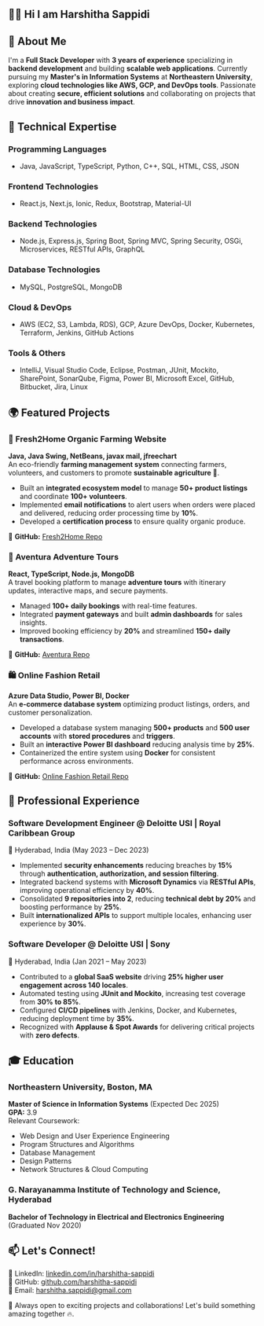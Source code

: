 ## 👩‍💻 Hi I am Harshitha Sappidi 

## 🌟 About Me  
I'm a **Full Stack Developer** with **3 years of experience** specializing in **backend development** and building **scalable web applications**. Currently pursuing my **Master's in Information Systems** at **Northeastern University**, exploring **cloud technologies like AWS, GCP, and DevOps tools**.  Passionate about creating **secure, efficient solutions** and collaborating on projects that drive **innovation and business impact**.  

## 🔑 Technical Expertise  

### Programming Languages  
- Java, JavaScript, TypeScript, Python, C++, SQL, HTML, CSS, JSON  

### Frontend Technologies  
- React.js, Next.js, Ionic, Redux, Bootstrap, Material-UI 

### Backend Technologies  
- Node.js, Express.js, Spring Boot, Spring MVC, Spring Security, OSGi, Microservices, RESTful APIs, GraphQL  

### Database Technologies  
- MySQL, PostgreSQL, MongoDB  

### Cloud & DevOps  
- AWS (EC2, S3, Lambda, RDS), GCP, Azure DevOps, Docker, Kubernetes, Terraform, Jenkins, GitHub Actions  

### Tools & Others  
- IntelliJ, Visual Studio Code, Eclipse, Postman, JUnit, Mockito, SharePoint, SonarQube, Figma, Power BI, Microsoft Excel, GitHub, Bitbucket, Jira, Linux  


## 🌍 Featured Projects  

### 🌾 Fresh2Home Organic Farming Website  
**Java, Java Swing, NetBeans, javax mail, jfreechart**  
An eco-friendly **farming management system** connecting farmers, volunteers, and customers to promote **sustainable agriculture 🌱**.  

- Built an **integrated ecosystem model** to manage **50+ product listings** and coordinate **100+ volunteers**.  
- Implemented **email notifications** to alert users when orders were placed and delivered, reducing order processing time by **10%**.  
- Developed a **certification process** to ensure quality organic produce.  

🔗 **GitHub:** [Fresh2Home Repo](https://github.com/Harshitha-Sappidi/Fresh2Home)  

### 🗻 Aventura Adventure Tours  
**React, TypeScript, Node.js, MongoDB**  
A travel booking platform to manage **adventure tours** with itinerary updates, interactive maps, and secure payments.  

- Managed **100+ daily bookings** with real-time features.  
- Integrated **payment gateways** and built **admin dashboards** for sales insights.  
- Improved booking efficiency by **20%** and streamlined **150+ daily transactions**.  

🔗 **GitHub:** [Aventura Repo](https://github.com/Harshitha-Sappidi/Aventura-final-project)  


### 🛍️ Online Fashion Retail  
**Azure Data Studio, Power BI, Docker**  
An **e-commerce database system** optimizing product listings, orders, and customer personalization.  

- Developed a database system managing **500+ products** and **500 user accounts** with **stored procedures** and **triggers**.  
- Built an **interactive Power BI dashboard** reducing analysis time by **25%**.  
- Containerized the entire system using **Docker** for consistent performance across environments.  

🔗 **GitHub:** [Online Fashion Retail Repo](https://github.com/Harshitha-Sappidi/OnlineFashionRetail)  

## 💼 Professional Experience  

### Software Development Engineer @ Deloitte USI | Royal Caribbean Group  
📍 Hyderabad, India (May 2023 – Dec 2023)  

- Implemented **security enhancements** reducing breaches by **15%** through **authentication, authorization, and session filtering**.  
- Integrated backend systems with **Microsoft Dynamics** via **RESTful APIs**, improving operational efficiency by **40%**.  
- Consolidated **9 repositories into 2**, reducing **technical debt by 20%** and boosting performance by **25%**.  
- Built **internationalized APIs** to support multiple locales, enhancing user experience by **30%**.  


### Software Developer @ Deloitte USI | Sony  
📍 Hyderabad, India (Jan 2021 – May 2023)  

- Contributed to a **global SaaS website** driving **25% higher user engagement across 140 locales**.  
- Automated testing using **JUnit and Mockito**, increasing test coverage from **30% to 85%**.  
- Configured **CI/CD pipelines** with Jenkins, Docker, and Kubernetes, reducing deployment time by **35%**.  
- Recognized with **Applause & Spot Awards** for delivering critical projects with **zero defects**.  


## 🎓 Education  

### Northeastern University, Boston, MA  
**Master of Science in Information Systems** (Expected Dec 2025)  
**GPA:** 3.9  
Relevant Coursework:  
- Web Design and User Experience Engineering 
- Program Structures and Algorithms 
- Database Management  
- Design Patterns  
- Network Structures & Cloud Computing  


### G. Narayanamma Institute of Technology and Science, Hyderabad  
**Bachelor of Technology in Electrical and Electronics Engineering** (Graduated Nov 2020)  


## 📫 Let's Connect!  

💼 LinkedIn: [linkedin.com/in/harshitha-sappidi](https://linkedin.com/in/harshitha-sappidi)  
🐙 GitHub: [github.com/harshitha-sappidi](https://github.com/harshitha-sappidi)  
📧 Email: [harshitha.sappidi@gmail.com](mailto:harshitha.sappidi@gmail.com)  

🚀 Always open to exciting projects and collaborations! Let's build something amazing together 🔥.  
